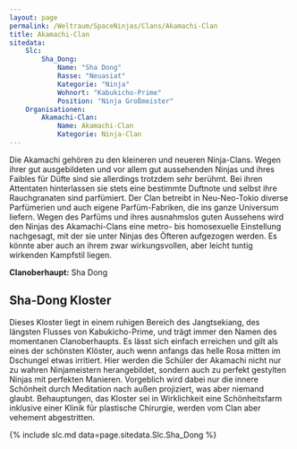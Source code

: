 ```yaml
---
layout: page
permalink: /Weltraum/SpaceNinjas/Clans/Akamachi-Clan
title: Akamachi-Clan
sitedata:
    Slc:
        Sha_Dong:
            Name: "Sha Dong"
            Rasse: "Neuasiat"
            Kategorie: "Ninja"
            Wohnort: "Kabukicho-Prime"
            Position: "Ninja Großmeister"
    Organisationen:
        Akamachi-Clan:
            Name: Akamachi-Clan
            Kategorie: Ninja-Clan
---
```




Die Akamachi gehören zu den kleineren und neueren Ninja-Clans. Wegen ihrer gut ausgebildeten und vor allem gut aussehenden Ninjas und ihres Faibles für Düfte sind sie allerdings trotzdem sehr berühmt. Bei ihren Attentaten hinterlassen sie stets eine bestimmte Duftnote und selbst ihre Rauchgranaten sind parfümiert. Der Clan betreibt in Neu-Neo-Tokio diverse Parfümerien und auch eigene Parfüm-Fabriken, die ins ganze Universum liefern. Wegen des Parfüms und ihres ausnahmslos guten Aussehens wird den Ninjas des Akamachi-Clans eine metro- bis homosexuelle Einstellung nachgesagt, mit der sie unter Ninjas des Öfteren aufgezogen werden. Es könnte aber auch an ihrem zwar wirkungsvollen, aber leicht tuntig wirkenden Kampfstil liegen.

**Clanoberhaupt:** Sha Dong

## Sha-Dong Kloster

Dieses Kloster liegt in einem ruhigen Bereich des Jangtsekiang, des längsten Flusses von Kabukicho-Prime, und trägt immer den Namen des momentanen Clanoberhaupts. Es lässt sich einfach erreichen und gilt als eines der schönsten Klöster, auch wenn anfangs das helle Rosa mitten im Dschungel etwas irritiert. Hier werden die Schüler der Akamachi nicht nur zu wahren Ninjameistern herangebildet, sondern auch zu perfekt gestylten Ninjas mit perfekten Manieren. Vorgeblich wird dabei nur die innere Schönheit durch Meditation nach außen projiziert, was aber niemand glaubt. Behauptungen, das Kloster sei in Wirklichkeit eine Schönheitsfarm inklusive einer Klinik für plastische Chirurgie, werden vom Clan aber vehement abgestritten.

{% include slc.md data=page.sitedata.Slc.Sha_Dong %}
